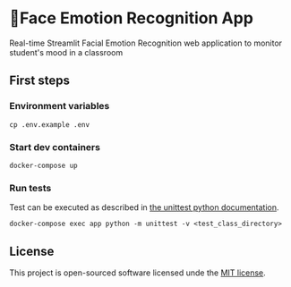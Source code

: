﻿# 🔭Face Emotion Recognition App

Real-time Streamlit Facial Emotion Recognition web application to monitor student's mood in a classroom

## First steps

### Environment variables

    cp .env.example .env

### Start dev containers

    docker-compose up

### Run tests
    
Test can be executed as described in [the unittest python documentation](https://docs.python.org/3/library/unittest.html#command-line-interface).
    
    docker-compose exec app python -m unittest -v <test_class_directory>

## License  
  
This project is open-sourced software licensed unde the [MIT license](https://opensource.org/licenses/MIT).
